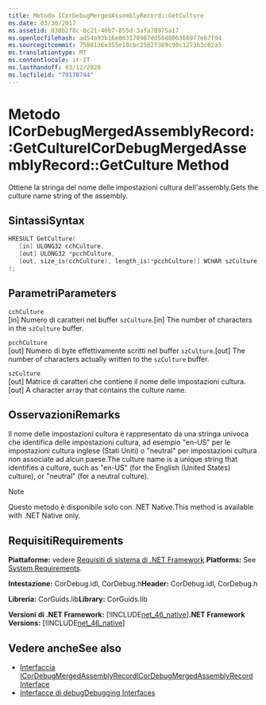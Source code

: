 ```yaml
---
title: Metodo ICorDebugMergedAssemblyRecord::GetCulture
ms.date: 03/30/2017
ms.assetid: 030b2f8c-8c21-40b7-855d-3afa78975a17
ms.openlocfilehash: ad54a93b16e803170987dd56d8063669f7e67f94
ms.sourcegitcommit: 7588136e355e10cbc2582f389c90c127363c02a5
ms.translationtype: MT
ms.contentlocale: it-IT
ms.lasthandoff: 03/12/2020
ms.locfileid: "79178744"
---
```

# <a name="icordebugmergedassemblyrecordgetculture-method"></a><span data-ttu-id="518eb-102">Metodo ICorDebugMergedAssemblyRecord::GetCulture</span><span class="sxs-lookup"><span data-stu-id="518eb-102">ICorDebugMergedAssemblyRecord::GetCulture Method</span></span>
<span data-ttu-id="518eb-103">Ottiene la stringa del nome delle impostazioni cultura dell'assembly.</span><span class="sxs-lookup"><span data-stu-id="518eb-103">Gets the culture name string of the assembly.</span></span>  
  
## <a name="syntax"></a><span data-ttu-id="518eb-104">Sintassi</span><span class="sxs-lookup"><span data-stu-id="518eb-104">Syntax</span></span>  
  
```cpp  
HRESULT GetCulture(  
   [in] ULONG32 cchCulture,
   [out] ULONG32 *pcchCulture,
   [out, size_is(cchCulture), length_is(*pcchCulture)] WCHAR szCulture[]  
);  
```  
  
## <a name="parameters"></a><span data-ttu-id="518eb-105">Parametri</span><span class="sxs-lookup"><span data-stu-id="518eb-105">Parameters</span></span>  
 `cchCulture`  
 <span data-ttu-id="518eb-106">[in] Numero di caratteri nel buffer `szCulture`.</span><span class="sxs-lookup"><span data-stu-id="518eb-106">[in] The number of characters in the `szCulture` buffer.</span></span>  
  
 `pcchCulture`  
 <span data-ttu-id="518eb-107">[out] Numero di byte effettivamente scritti nel buffer `szCulture`.</span><span class="sxs-lookup"><span data-stu-id="518eb-107">[out] The number of characters actually written to the `szCulture` buffer.</span></span>  
  
 `szCulture`  
 <span data-ttu-id="518eb-108">[out] Matrice di caratteri che contiene il nome delle impostazioni cultura.</span><span class="sxs-lookup"><span data-stu-id="518eb-108">[out] A character array that contains the culture name.</span></span>  
  
## <a name="remarks"></a><span data-ttu-id="518eb-109">Osservazioni</span><span class="sxs-lookup"><span data-stu-id="518eb-109">Remarks</span></span>  
 <span data-ttu-id="518eb-110">Il nome delle impostazioni cultura è rappresentato da una stringa univoca che identifica delle impostazioni cultura, ad esempio "en-US" per le impostazioni cultura inglese (Stati Uniti) o "neutral" per impostazioni cultura non associate ad alcun paese.</span><span class="sxs-lookup"><span data-stu-id="518eb-110">The culture name is a unique string that identifies a culture, such as "en-US" (for the English (United States) culture), or "neutral" (for a neutral culture).</span></span>  
  
> [!NOTE]
> <span data-ttu-id="518eb-111">Questo metodo è disponibile solo con .NET Native.</span><span class="sxs-lookup"><span data-stu-id="518eb-111">This method is available with .NET Native only.</span></span>  
  
## <a name="requirements"></a><span data-ttu-id="518eb-112">Requisiti</span><span class="sxs-lookup"><span data-stu-id="518eb-112">Requirements</span></span>  
 <span data-ttu-id="518eb-113">**Piattaforme:** vedere [Requisiti di sistema di .NET Framework](../../../../docs/framework/get-started/system-requirements.md).</span><span class="sxs-lookup"><span data-stu-id="518eb-113">**Platforms:** See [System Requirements](../../../../docs/framework/get-started/system-requirements.md).</span></span>  
  
 <span data-ttu-id="518eb-114">**Intestazione:** CorDebug.idl, CorDebug.h</span><span class="sxs-lookup"><span data-stu-id="518eb-114">**Header:** CorDebug.idl, CorDebug.h</span></span>  
  
 <span data-ttu-id="518eb-115">**Libreria:** CorGuids.lib</span><span class="sxs-lookup"><span data-stu-id="518eb-115">**Library:** CorGuids.lib</span></span>  
  
 <span data-ttu-id="518eb-116">**Versioni di .NET Framework:** [!INCLUDE[net_46_native](../../../../includes/net-46-native-md.md)]</span><span class="sxs-lookup"><span data-stu-id="518eb-116">**.NET Framework Versions:** [!INCLUDE[net_46_native](../../../../includes/net-46-native-md.md)]</span></span>  
  
## <a name="see-also"></a><span data-ttu-id="518eb-117">Vedere anche</span><span class="sxs-lookup"><span data-stu-id="518eb-117">See also</span></span>

- [<span data-ttu-id="518eb-118">Interfaccia ICorDebugMergedAssemblyRecord</span><span class="sxs-lookup"><span data-stu-id="518eb-118">ICorDebugMergedAssemblyRecord Interface</span></span>](icordebugmergedassemblyrecord-interface.md)
- [<span data-ttu-id="518eb-119">Interfacce di debug</span><span class="sxs-lookup"><span data-stu-id="518eb-119">Debugging Interfaces</span></span>](debugging-interfaces.md)
